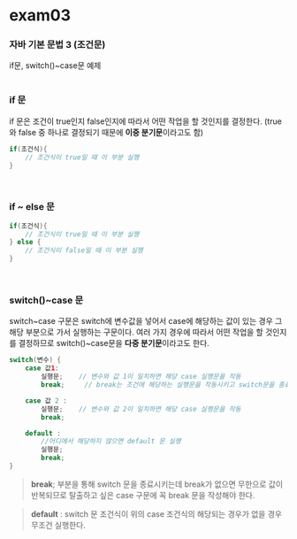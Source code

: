 # exam03

### **자바 기본 문법 3 (조건문)**
if문, switch()~case문 예제 <br></br>

### **if 문**
if 문은 조건이 true인지 false인지에 따라서 어떤 작업을 할 것인지를 결정한다. (true와 false 중 하나로 결정되기 때문에 **이중 분기문**이라고도 함)
```java
if(조건식){
    // 조건식이 true일 때 이 부분 실행
}
```
<br/>

### **if ~ else 문**
```java
if(조건식){
    // 조건식이 true일 때 이 부분 실행
} else {
    // 조건식이 false일 때 이 부분 실행 
}
```
<br/>

### **switch()~case 문**
switch~case 구문은 switch에 변수값을 넣어서 case에 해당하는 값이 있는 경우 그 해당 부분으로 가서 실행하는 구문이다. 여러 가지 경우에 따라서 어떤 작업을 할 것인지를 결정하므로 switch()~case문을 **다중 분기문**이라고도 한다. 

```java
switch(변수) {
    case 값1:
        실행문;    // 변수와 값 1이 일치하면 해당 case 실행문을 작동 
        break;     // break는 조건에 해당하는 실행문을 작동시키고 switch문을 종료하기 위해 사용됨 

    case 값 2 : 
        실행문;    // 변수와 값 2이 일치하면 해당 case 실행문을 작동 
        break; 

    default : 
        //어디에서 해당하지 않으면 default 문 실행 
        실행문;
        break;
}
```

> **break**; 부분을 통해 switch 문을 종료시키는데 break가 없으면 무한으로 값이 반복되므로 탈출하고 싶은 case 구문에 꼭 break 문을 작성해야 한다. 

> **default** : switch 문 조건식이 위의 case 조건식의 해당되는  경우가 없을 경우 무조건 실행한다. 

<br/>


